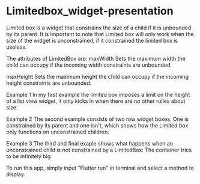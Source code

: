 # Limitedbox_widget-presentation

Limited box  is a widget that constrains the size of a child if it is unbounded by its parent. It is important to note that Limited box will only work when the size of the widget is unconstrained, if it constrained the limited box is useless.

The attributes of LimitedBox are:
maxWidth
Sets the maximum width the child can occupy if the incoming width constraints are unbounded.

maxHeight
Sets the maximum height the child can occupy if the incoming height constraints are unbounded.

Example 1 
In my first example the limited box imposes a limit on the height of a list view widget, it only kicks in when there are no other rulles about size.

Example 2
The second example consists of two row widget boxes. One is constrained by its parent and one isn't, which shows how the Limited box only functions on unconstrained children.

Example 3
The third and final exaple shows what happens when an unconstrained child is not constrained by a LimitedBox: The container tries to be infinitely big 

To run this app, simply input "Flutter run" in terminal and select a method to display.